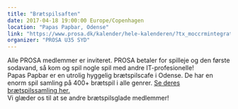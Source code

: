 ```yaml
---
title: "Brætspilsaften"
date: 2017-04-18 19:00:00 Europe/Copenhagen
location: "Papas Papbar, Odense"
link: "https://www.prosa.dk/kalender/hele-kalenderen/?tx_moccrmintegration_courses%5Bcourse%5D=1222&tx_moccrmintegration_courses%5Baction%5D=show&tx_moccrmintegration_courses%5Bcontroller%5D=Course&cHash=0ea7f5ef95e5ef9b1c0e83a61e3191dd"
organizer: "PROSA U35 SYD"
---
```

Alle PROSA medlemmer er inviteret. PROSA betaler for spilleje og den første sodavand, så kom og spil nogle spil med andre IT-profesionelle!<br />
Papas Papbar er en utrolig hyggelig brætspilscafe i Odense. De har en enorm spil samling på 400+ brætspil i alle genrer. [Se deres brætspilssamling her.](http://www.gameshelf.se/?&u=papas%2Bpapbar)<br />
Vi glæder os til at se andre brætspilsglade medlemmer!
